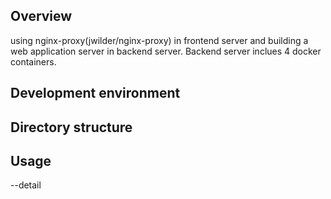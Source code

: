 ## Overview

using nginx-proxy(jwilder/nginx-proxy) in frontend server and building a web application server in backend server.
Backend server inclues 4 docker containers.


## Development environment



## Directory structure



## Usage

--detail
